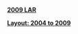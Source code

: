**[2009 LAR](https://catalog.archives.gov/OpaAPI/media/6872010/content/arcmedia/electronic-records/rg-082/hmda/ULAR09/2009_Ultimate_PUBLIC_LAR.dat.zip?download=true)**
    
**[Layout: 2004 to 2009](https://catalog.archives.gov/OpaAPI/media/6872010/content/arcmedia/electronic-records/rg-082/hmda/ULAR09/Public_LARs_-_2004-Forward.final.2009.pdf?download=true)**
